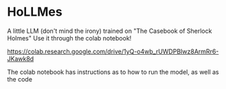# HoLLMes

A little LLM (don't mind the irony) trained on "The Casebook of Sherlock Holmes"
Use it through the colab notebook! 

https://colab.research.google.com/drive/1yQ-o4wb_rUWDPBIwz8ArmRr6-JKawk8d

The colab notebook has instructions as to how to run the model, as well as the code
